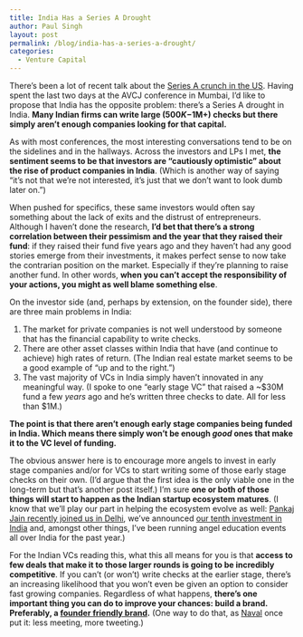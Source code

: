 ```yaml
---
title: India Has a Series A Drought
author: Paul Singh
layout: post
permalink: /blog/india-has-a-series-a-drought/
categories:
  - Venture Capital
---
```

There&#8217;s been a lot of recent talk about the [Series A crunch in the US][1]. Having spent the last two days at the AVCJ conference in Mumbai, I&#8217;d like to propose that India has the opposite problem: there&#8217;s a Series A drought in India. **Many Indian firms can write large ($500K-$1M+) checks but there simply aren&#8217;t enough companies looking for that capital.**<!--more-->

As with most conferences, the most interesting conversations tend to be on the sidelines and in the hallways. Across the investors and LPs I met, **the sentiment seems to be that investors are &#8220;cautiously optimistic&#8221; about the rise of product companies in India**. (Which is another way of saying &#8220;it&#8217;s not that we&#8217;re not interested, it&#8217;s just that we don&#8217;t want to look dumb later on.&#8221;)

When pushed for specifics, these same investors would often say something about the lack of exits and the distrust of entrepreneurs. Although I haven&#8217;t done the research, **I&#8217;d bet that there&#8217;s a strong correlation between their pessimism and the year that they raised their fund**: if they raised their fund five years ago and they haven&#8217;t had any good stories emerge from their investments, it makes perfect sense to now take the contrarian position on the market. Especially if they&#8217;re planning to raise another fund. In other words, **when you can&#8217;t accept the responsibility of your actions, you might as well blame something else**.

On the investor side (and, perhaps by extension, on the founder side), there are three main problems in India:

  1. The market for private companies is not well understood by someone that has the financial capability to write checks.
  2. There are other asset classes within India that have (and continue to achieve) high rates of return. (The Indian real estate market seems to be a good example of &#8220;up and to the right.&#8221;)
  3. The vast majority of VCs in India simply haven&#8217;t innovated in any meaningful way. (I spoke to one &#8220;early stage VC&#8221; that raised a ~$30M fund a few *years* ago and he&#8217;s written three checks to date. All for less than $1M.)

**The point is that there aren&#8217;t enough early stage companies being funded in India. Which means there simply won&#8217;t be enough *good* ones that make it to the VC level of funding.**

The obvious answer here is to encourage more angels to invest in early stage companies and/or for VCs to start writing some of those early stage checks on their own. (I&#8217;d argue that the first idea is the only viable one in the long-term but that&#8217;s another post itself.) I&#8217;m sure **one or both of those things will start to happen as the Indian startup ecosystem matures**. (I know that we&#8217;ll play our part in helping the ecosystem evolve as well: [Pankaj Jain recently joined us in Delhi][2], we&#8217;ve announced [our tenth investment in India][3] and, amongst other things, I&#8217;ve been running angel education events all over India for the past year.)

For the Indian VCs reading this, what this all means for you is that **access to few deals that make it to those larger rounds is going to be incredibly competitive**. If you can&#8217;t (or won&#8217;t) write checks at the earlier stage, there&#8217;s an increasing likelihood that you won&#8217;t even be given an option to consider fast growing companies. Regardless of what happens, **there&#8217;s one important thing you can do to improve your chances: build a brand. Preferably, a [founder friendly brand][4].** (One way to do that, as [Naval][5] once put it: less meeting, more tweeting.)

 [1]: http://pandodaily.com/2012/11/28/the-series-a-crunch-is-hitting-now-have-we-even-noticed/
 [2]: http://500.co/mentors/pankaj-jain/
 [3]: http://articles.economictimes.indiatimes.com/2012-12-04/news/35594504_1_blume-ventures-technology-startup-mumbai-angels
 [4]: http://resultsjunkies.com/blog/on-being-an-api-to-venture-capital-and-functional-expertise/ "On being an API to Venture Capital and Functional Expertise"
 [5]: https://twitter.com/naval